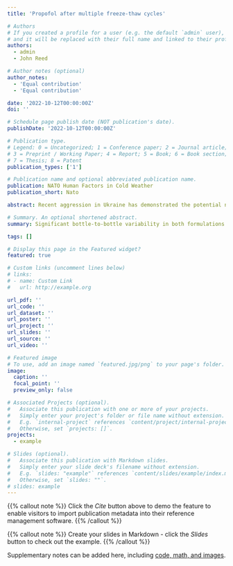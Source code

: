 ```yaml
---
title: 'Propofol after multiple freeze-thaw cycles'

# Authors
# If you created a profile for a user (e.g. the default `admin` user), write the username (folder name) here
# and it will be replaced with their full name and linked to their profile.
authors:
  - admin
  - John Reed

# Author notes (optional)
author_notes:
  - 'Equal contribution'
  - 'Equal contribution'

date: '2022-10-12T00:00:00Z'
doi: ''

# Schedule page publish date (NOT publication's date).
publishDate: '2022-10-12T00:00:00Z'

# Publication type.
# Legend: 0 = Uncategorized; 1 = Conference paper; 2 = Journal article;
# 3 = Preprint / Working Paper; 4 = Report; 5 = Book; 6 = Book section;
# 7 = Thesis; 8 = Patent
publication_types: ['1']

# Publication name and optional abbreviated publication name.
publication: NATO Human Factors in Cold Weather
publication_short: Nato

abstract: Recent aggression in Ukraine has demonstrated the potential need for anesthesia in austere environments where temperature alternates above and below the freezing point of many anesthesia medications. A common anesthetic propofol comes in several formulations that all differ by the antimicrobial additive. One study to date demonstrated a difference in emulsion stability between two different formulations but this study has not been replicated for newer formulations. 1 Our research team studied the effects of multiple freeze thaw cycles on propofol with sodium metabisulMte vs Diprivan with EDTA. Our preliminary results indicate significant bottle-to-bottle variability in both formulations with the majority of molecules being less than 5μm but containing some globular formations as large as 100μm. Significant variability in the pH of propofol with sodium metabisulMte was noted and found to be outside of the manufacturer’s stated pH.

# Summary. An optional shortened abstract.
summary: Significant bottle-to-bottle variability in both formulations with the majority of molecules being less than 5μm but containing some globular formations as large as 100μm. Significant variability in the pH of propofol with sodium metabisulMte was noted and found to be outside of the manufacturer’s stated pH.

tags: []

# Display this page in the Featured widget?
featured: true

# Custom links (uncomment lines below)
# links:
# - name: Custom Link
#   url: http://example.org

url_pdf: ''
url_code: ''
url_dataset: ''
url_poster: ''
url_project: ''
url_slides: ''
url_source: ''
url_video: ''

# Featured image
# To use, add an image named `featured.jpg/png` to your page's folder.
image:
  caption: ''
  focal_point: ''
  preview_only: false

# Associated Projects (optional).
#   Associate this publication with one or more of your projects.
#   Simply enter your project's folder or file name without extension.
#   E.g. `internal-project` references `content/project/internal-project/index.md`.
#   Otherwise, set `projects: []`.
projects:
  - example

# Slides (optional).
#   Associate this publication with Markdown slides.
#   Simply enter your slide deck's filename without extension.
#   E.g. `slides: "example"` references `content/slides/example/index.md`.
#   Otherwise, set `slides: ""`.
# slides: example
---
```


{{% callout note %}}
Click the _Cite_ button above to demo the feature to enable visitors to import publication metadata into their reference management software.
{{% /callout %}}

{{% callout note %}}
Create your slides in Markdown - click the _Slides_ button to check out the example.
{{% /callout %}}

Supplementary notes can be added here, including [code, math, and images](https://wowchemy.com/docs/writing-markdown-latex/).
